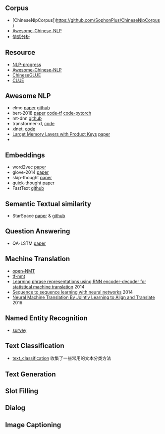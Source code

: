 ## Corpus

- [ChineseNlpCorpus])https://github.com/SophonPlus/ChineseNlpCorpus)
- [Awesome-Chinese-NLP](https://github.com/crownpku/Awesome-Chinese-NLP)
- [情感分析](https://mlln.cn/2018/10/11/%E4%B8%AD%E6%96%87%E6%83%85%E6%84%9F%E5%88%86%E6%9E%90%E8%AF%AD%E6%96%99%E5%BA%93%E5%A4%A7%E5%85%A8-%E5%B8%A6%E4%B8%8B%E8%BD%BD%E5%9C%B0%E5%9D%80/)


## Resource

- [NLP-progress](https://github.com/sebastianruder/NLP-progress)
- [Awesome-Chinese-NLP](https://github.com/crownpku/Awesome-Chinese-NLP)
- [ChineseGLUE](https://github.com/ChineseGLUE/ChineseGLUE)
- [CLUE](https://github.com/CLUEbenchmark/CLUE)



## Awesome NLP

- elmo [paper](<https://arxiv.org/pdf/1802.05365.pdf>) [github](<https://github.com/allenai/bilm-tf>)
- bert-2018    [paper](https://arxiv.org/pdf/1810.04805.pdf)  [code-tf](https://github.com/google-research/bert)  [code-pytorch](https://github.com/huggingface/pytorch-pretrained-BERT) 
- mt-dnn [github](<https://github.com/namisan/mt-dnn>)
- transformer-xl, [code](https://github.com/kimiyoung/transformer-xl)
- xlnet, [code](https://github.com/zihangdai/xlnet)
- [Larget Memory Layers with Product Keys](https://mp.weixin.qq.com/s?__biz=MzI3MTA0MTk1MA==&mid=2652049263&idx=2&sn=32b5629eb8fd0619cc4d6fad9a854ef9&chksm=f1207b9ec657f288b392a0d49932211de93372dc133596d4cd5cae9aa1a9f9a83690b57beb98&scene=0&xtrack=1#rd) [paper](https://arxiv.org/pdf/1907.05242.pdf)
- 



## Embeddings

- word2vec    [paper](<https://arxiv.org/pdf/1301.3781.pdf>)
- glove-2014    [paper](<https://www.aclweb.org/anthology/D14-1162>)
- skip-thought    [paper](<https://papers.nips.cc/paper/5950-skip-thought-vectors.pdf>)
- quick-thought    [paper](<https://arxiv.org/pdf/1803.02893.pdf>)
- FastText      [github](<https://github.com/facebookresearch/fastText>)



## Semantic Textual similarity

- StarSpace    [paper](<https://arxiv.org/pdf/1709.03856.pdf>) & [github](https://github.com/facebookresearch/StarSpace#building-starspace)



## Question Answering

- QA-LSTM    [paper](<https://arxiv.org/abs/1511.04108>)



## Machine Translation

- [open-NMT](<http://opennmt.net/>)
- [tf-nmt](https://github.com/tensorflow/nmt)
- [Learning phrase representations using RNN encoder-decoder for statistical machine translation](<https://www.aclweb.org/anthology/D14-1179>) 2014
- [Sequence to sequence learning with neural networks](<https://papers.nips.cc/paper/5346-sequence-to-sequence-learning-with-neural-networks.pdf>) 2014
- [Neural Machine Translation By Jointly Learning to Align and Translate](<https://arxiv.org/abs/1409.0473>) 2016



## Named Entity Recognition

- [survey](https://zhuanlan.zhihu.com/p/56085975)



## Text Classification

- [text_classification](<https://github.com/brightmart/text_classification>) 收集了一些常用的文本分类方法




## Text Generation





## Slot Filling





## Dialog





## Image Captioning
